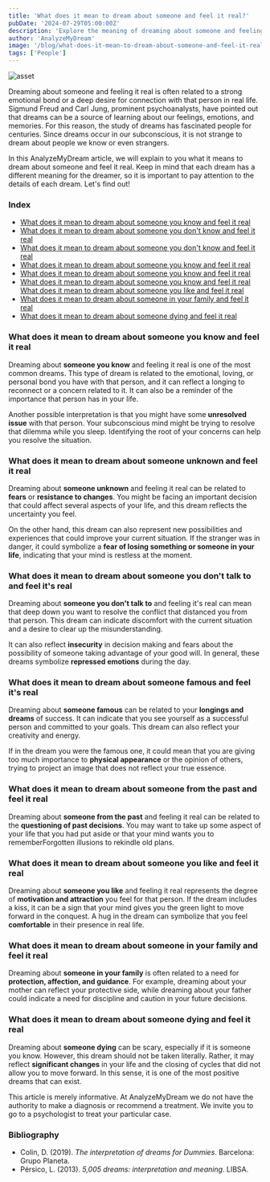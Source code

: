 ```yaml
---
title: 'What does it mean to dream about someone and feel it real?'
pubDate: '2024-07-29T05:00:00Z'
description: 'Explore the meaning of dreaming about someone and feeling it real, including friends, family, acquaintances, strangers, and famous people.'
author: 'AnalyzeMyDream'
image: '/blog/what-does-it-mean-to-dream-about-someone-and-feel-it-real.jpeg'
tags: ['People']
---
```


![asset](/blog/what-does-it-mean-to-dream-about-someone-and-feel-it-real.jpeg)

Dreaming about someone and feeling it real is often related to a strong emotional bond or a deep desire for connection with that person in real life. Sigmund Freud and Carl Jung, prominent psychoanalysts, have pointed out that dreams can be a source of learning about our feelings, emotions, and memories. For this reason, the study of dreams has fascinated people for centuries. Since dreams occur in our subconscious, it is not strange to dream about people we know or even strangers.

In this AnalyzeMyDream article, we will explain to you what it means to dream about someone and feel it real. Keep in mind that each dream has a different meaning for the dreamer, so it is important to pay attention to the details of each dream. Let's find out!

### Index

- [What does it mean to dream about someone you know and feel it real](#what-does-it-mean-to-dream-about-someone-you-know-and-feel-it-real)
- [What does it mean to dream about someone you don't know and feel it real](#what-does-it-mean-to-dream-about-someone-you-don't-talk-to-and-feel-it-real)
- [What does it mean to dream about someone you don't know and feel it real](#what-does-it-mean-to-dream-about-someone-you-don't-talk-to-and-feel-it-real)
- [What does it mean to dream about someone you know and feel it real](#what-does-it-mean-to-dream-about-someone-you-don't-know-and-feel-it-real)
- [What does it mean to dream about someone you know and feel it real](#what-does-it-mean-to-dream-about-someone-you-know-and-feel-it-real)
- [What does it mean to dream about someone you know and feel it real](#what-does-it-mean-to-dream-about-someone-you-know-and-feel-it-real)
[What does it mean to dream about someone you like and feel it real](#what-does-it-mean-to-dream-about-someone-you-like-and-feel-it-real)
- [What does it mean to dream about someone in your family and feel it real](#what-does-it-mean-to-dream-about-someone-in-your-family-and-feel-it-real)
- [What does it mean to dream about someone dying and feel it real](#what-does-it-mean-to-dream-about-someone-dying-and-feel-it-real)

### What does it mean to dream about someone you know and feel it real

Dreaming about **someone you know** and feeling it real is one of the most common dreams. This type of dream is related to the emotional, loving, or personal bond you have with that person, and it can reflect a longing to reconnect or a concern related to it. It can also be a reminder of the importance that person has in your life.

Another possible interpretation is that you might have some **unresolved issue** with that person. Your subconscious mind might be trying to resolve that dilemma while you sleep. Identifying the root of your concerns can help you resolve the situation.

### What does it mean to dream about someone unknown and feel it real

Dreaming about **someone unknown** and feeling it real can be related to **fears** or **resistance to changes**. You might be facing an important decision that could affect several aspects of your life, and this dream reflects the uncertainty you feel.

On the other hand, this dream can also represent new possibilities and experiences that could improve your current situation. If the stranger was in danger, it could symbolize a **fear of losing something or someone in your life**, indicating that your mind is restless at the moment.

### What does it mean to dream about someone you don't talk to and feel it's real

Dreaming about **someone you don't talk to** and feeling it's real can mean that deep down you want to resolve the conflict that distanced you from that person. This dream can indicate discomfort with the current situation and a desire to clear up the misunderstanding.

It can also reflect **insecurity** in decision making and fears about the possibility of someone taking advantage of your good will. In general, these dreams symbolize **repressed emotions** during the day.

### What does it mean to dream about someone famous and feel it's real

Dreaming about **someone famous** can be related to your **longings and dreams** of success. It can indicate that you see yourself as a successful person and committed to your goals. This dream can also reflect your creativity and energy.

If in the dream you were the famous one, it could mean that you are giving too much importance to **physical appearance** or the opinion of others, trying to project an image that does not reflect your true essence.

### What does it mean to dream about someone from the past and feel it real

Dreaming about **someone from the past** and feeling it real can be related to the **questioning of past decisions**. You may want to take up some aspect of your life that you had put aside or that your mind wants you to rememberForgotten illusions to rekindle old plans.

### What does it mean to dream about someone you like and feel it real

Dreaming about **someone you like** and feeling it real represents the degree of **motivation and attraction** you feel for that person. If the dream includes a kiss, it can be a sign that your mind gives you the green light to move forward in the conquest. A hug in the dream can symbolize that you feel **comfortable** in their presence in real life.

### What does it mean to dream about someone in your family and feel it real

Dreaming about **someone in your family** is often related to a need for **protection, affection, and guidance**. For example, dreaming about your mother can reflect your protective side, while dreaming about your father could indicate a need for discipline and caution in your future decisions.

### What does it mean to dream about someone dying and feel it real

Dreaming about **someone dying** can be scary, especially if it is someone you know. However, this dream should not be taken literally. Rather, it may reflect **significant changes** in your life and the closing of cycles that did not allow you to move forward. In this sense, it is one of the most positive dreams that can exist.

This article is merely informative. At AnalyzeMyDream we do not have the authority to make a diagnosis or recommend a treatment. We invite you to go to a psychologist to treat your particular case.

### Bibliography

- Colin, D. (2019). *The interpretation of dreams for Dummies*. Barcelona: Grupo Planeta.
- Pérsico, L. (2013). *5,005 dreams: interpretation and meaning*. LIBSA.